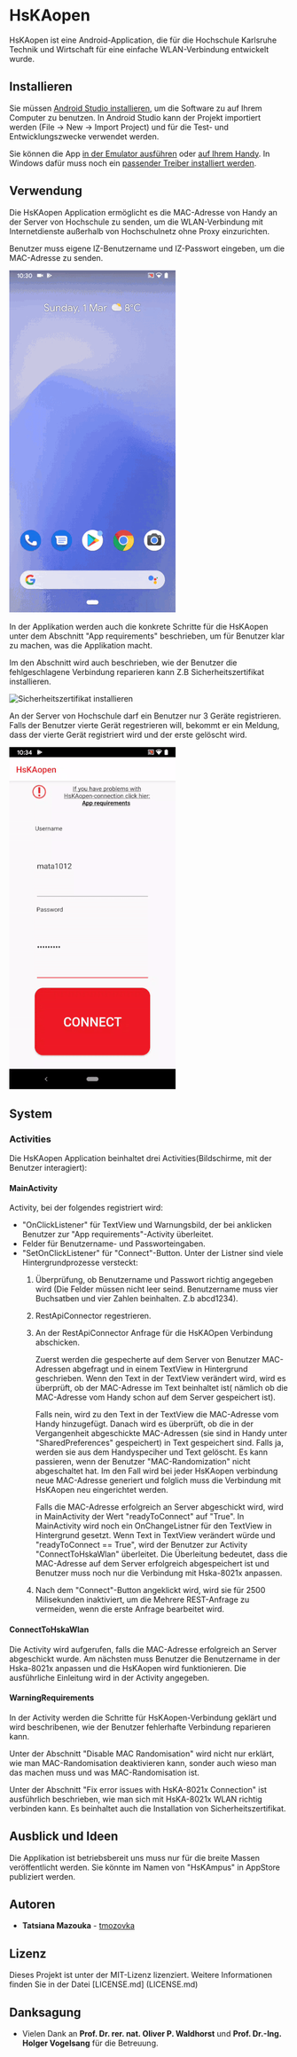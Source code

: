 # HsKAopen

HsKAopen ist eine Android-Application, die für die Hochschule Karlsruhe Technik und Wirtschaft für eine einfache WLAN-Verbindung entwickelt wurde.

## Installieren

Sie müssen [Android Studio installieren](https://developer.android.com/studio/install), um die Software zu auf Ihrem Computer zu benutzen.
In Android Studio kann der Projekt importiert werden (File -> New -> Import Project) und für die Test- und Entwicklungszwecke verwendet werden. 

Sie können die App [in der Emulator ausführen](https://developer.android.com/studio/run/emulator) oder [auf Ihrem Handy](https://developer.android.com/studio/run/device). In Windows dafür muss noch ein [passender Treiber installiert werden](https://developer.android.com/studio/run/oem-usb). 

## Verwendung

Die HsKAopen Application ermöglicht es die MAC-Adresse von Handy an der Server von Hochschule zu senden, um die WLAN-Verbindung mit Internetdienste außerhalb von Hochschulnetz ohne Proxy einzurichten. 

Benutzer muss eigene IZ-Benutzername und IZ-Passwort eingeben, um die MAC-Adresse zu senden. 

![Connect to HsKAopen](images_for_readme/gif_use_app.gif)

In der Applikation werden auch die konkrete Schritte für die HsKAopen unter dem Abschnitt "App requirements" beschrieben, um für Benutzer klar zu machen, was die Applikation macht. 

Im den Abschnitt wird auch beschrieben, wie der Benutzer die fehlgeschlagene Verbindung reparieren kann Z.B Sicherheitszertifikat installieren.

![Sicherheitszertifikat installieren](images_for_readme/install_certificate.gif)

An der Server von Hochschule darf ein Benutzer nur 3 Geräte registrieren. Falls der Benutzer vierte Gerät regestrieren will, bekommt er ein Meldung, dass der vierte Gerät registriert wird und der erste gelöscht wird.

![Registrationsmeldung](images_for_readme/allow_just_3_devices.gif)

## System

### Activities 

Die HsKAopen Application beinhaltet drei Activities(Bildschirme, mit der Benutzer interagiert):

#### MainActivity

Activity, bei der folgendes registriert wird:
* "OnClickListener" für TextView und Warnungsbild, der bei anklicken Benutzer zur "App requirements"-Activity überleitet. 
* Felder für Benutzername- und Passworteingaben. 
* "SetOnClickListener" für "Connect"-Button. Unter der Listner sind viele Hintergrundprozesse versteckt:
    1. Überprüfung, ob Benutzername und Passwort richtig angegeben wird 
    (Die Felder müssen nicht leer seind. Benutzername muss vier Buchsatben und vier Zahlen beinhalten. Z.b abcd1234).
    2. RestApiConnector regestrieren.
    3. An der RestApiConnector Anfrage für die HsKAOpen Verbindung abschicken. 

        Zuerst werden die gespecherte auf dem Server von Benutzer MAC-Adressen abgefragt und in einem TextView in Hintergrund geschrieben.
        Wenn den Text in der TextView verändert wird, wird es überprüft, ob der MAC-Adresse im Text beinhaltet ist( nämlich ob die MAC-Adresse vom Handy schon auf dem Server gespeichert ist). 

        Falls nein, wird zu den Text in der TextView die MAC-Adresse vom Handy hinzugefügt. Danach wird es überprüft, ob die in der Vergangenheit abgeschickte MAC-Adressen (sie sind in Handy unter "SharedPreferences" gespeichert) in Text gespeichert sind. Falls ja, werden sie aus dem Handyspeciher und Text gelöscht. Es kann passieren, wenn der Benutzer "MAC-Randomization" nicht abgeschaltet hat.
        Im den Fall wird bei jeder HsKAopen verbindung neue MAC-Adresse generiert und folglich muss die Verbindung mit HsKAopen neu eingerichtet werden. 

        Falls die MAC-Adresse erfolgreich an Server abgeschickt wird, wird in MainActivity der Wert "readyToConnect" auf "True". 
        In MainActivity wird noch ein OnChangeListner für den TextView in Hintergrund gesetzt. Wenn Text in TextView verändert würde und "readyToConnect == True", wird der Benutzer zur Activity "ConnectToHskaWlan" überleitet. 
        Die Überleitung bedeutet, dass die MAC-Adresse auf dem Server erfolgreich abgespeichert ist und Benutzer muss noch nur die Verbindung mit Hska-8021x anpassen. 
    4. Nach dem "Connect"-Button angeklickt wird, wird sie für 2500 Milisekunden inaktiviert, um die Mehrere REST-Anfrage zu vermeiden, wenn die erste Anfrage bearbeitet wird.

#### ConnectToHskaWlan

Die Activity wird aufgerufen, falls die MAC-Adresse erfolgreich an Server abgeschickt wurde. 
Am nächsten muss Benutzer die Benutzername in der Hska-8021x anpassen und die HsKAopen wird funktionieren.
Die ausführliche Einleitung wird in der Activity angegeben. 

#### WarningRequirements

In der Activity werden die Schritte für HsKAopen-Verbindung geklärt und wird beschribenen, wie der Benutzer fehlerhafte Verbindung reparieren kann. 

Unter der Abschnitt "Disable MAC Randomisation" wird nicht nur erklärt, wie man MAC-Randomisation deaktivieren kann, 
sonder auch wieso man das machen muss und was MAC-Randomisation ist. 

Unter der Abschnitt "Fix error issues with HsKA-8021x Connection" ist ausführlich beschrieben, wie man sich mit HsKA-8021x WLAN richtig verbinden kann. Es beinhaltet auch die Installation von Sicherheitszertifikat.

## Ausblick und Ideen

Die Applikation ist betriebsbereit uns muss nur für die breite Massen veröffentlicht werden. 
Sie könnte im Namen von "HsKAmpus" in AppStore publiziert werden. 

## Autoren

* **Tatsiana Mazouka** - [tmozovka](https://github.com/tmozovka)

## Lizenz

Dieses Projekt ist unter der MIT-Lizenz lizenziert. Weitere Informationen finden Sie in der Datei [LICENSE.md] (LICENSE.md)

## Danksagung

* Vielen Dank an **Prof. Dr. rer. nat. Oliver P. Waldhorst** und **Prof. Dr.-Ing. Holger Vogelsang** für die Betreuung. 